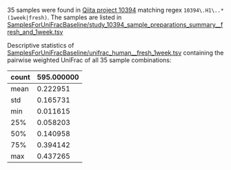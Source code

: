 35 samples were found in [Qiita project 10394](https://qiita.ucsd.edu/study/description/10394) matching regex `10394\.H1\..*(1week|fresh)`.
The samples are listed in [SamplesForUniFracBaseline/study_10394_sample_preparations_summary__fresh_and_1week.tsv]()

Descriptive statistics of [SamplesForUniFracBaseline/unifrac_human__fresh_1week.tsv]() containing the pairwise weighted UniFrac of all 35 sample combinations:

| count | 595.000000 |
| ----- | ---------- |
| mean  |   0.222951 |
| std   |   0.165731 |
| min   |   0.011615 |
| 25%   |   0.058203 |
| 50%   |   0.140958 |
| 75%   |   0.394142 |
| max   |   0.437265 |
